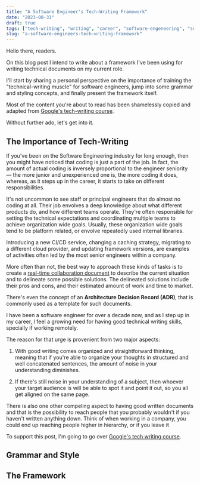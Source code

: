 ```yaml
---
title: "A Software Engineer's Tech-Writing Framework"
date: "2023-08-31"
draft: true
tags: ["tech-writing", "writing", "career", "software-engeneering", "soft-skills"]
slug: "a-software-engineers-tech-writing-framework"
---
```

Hello there, readers.

On this blog post I intend to write about a framework I've been using for writing technical documents on my current role.

I'll start by sharing a personal perspective on the importance of training the "technical-writing muscle" for software engineers, jump into some grammar and styling concepts, and finally present the framework itself.

Most of the content you're about to read has been shamelessly copied and adapted from [Google's tech-writing course](https://developers.google.com/tech-writing/overview).

Without further ado, let's get into it.

## The Importance of Tech-Writing

If you've been on the Software Engineering industry for long enough, then you might have noticed that coding is just a part of the job. In fact, the amount of actual coding is inversely proportional to the engineer seniority — the more junior and unexperienced one is, the more coding it does, whereas, as it steps up in the career, it starts to take on different responsibilities.

It's not uncommon to see staff or principal engineers that do almost no coding at all. Their job envolves a deep knowledge about what different products do, and how different teams operate. They're often responsible for setting the technical expectations and coordinating multiple teams to achieve organization wide goals. Usually, these organization wide goals tend to be platform related, or envolve repeatedly used internal libraries.

Introducing a new CI/CD service, changing a caching strategy, migrating to a different cloud provider, and updating framework versions, are examples of activities often led by the most senior engineers within a company.

More often than not, the best way to approach these kinds of tasks is to create a [real-time collaboration document](https://en.wikipedia.org/wiki/Collaborative_real-time_editor) to describe the current situation and to delineate some possible solutions. The delineated solutions include their pros and cons, and their estimated amount of work and time to market. 

There's even the concept of an **Architecture Decision Record (ADR)**, that is commonly used as a template for such documents.



I have been a software engineer for over a decade now, and as I step up in my career, I feel a growing need for having good technical writing skills, specially if working remotely.

The reason for that urge is provenient from two major aspects:

1. With good writing comes organized and straightforward thinking, meaning that if you're able to organize your thoughts in structured and well concatenated sentences, the amount of noise in your understanding diminishes.

2. If there's still noise in your understanding of a subject, then whoever your target audience is will be able to spot it and point it out, so you all get aligned on the same page.

There is also one other compeling aspect to having good written documents and that is the possibility to reach people that you probably wouldn't if you haven't written anything down. Think of when working in a company, you could end up reaching people higher in hierarchy, or if you leave it 

To support this post, I'm going to go over [Google's tech writing course](https://developers.google.com/tech-writing).

## Grammar and Style


## The Framework



